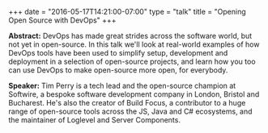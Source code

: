 +++
date = "2016-05-17T14:21:00-07:00"
type = "talk"
title = "Opening Open Source with DevOps"
+++

**Abstract:**
DevOps has made great strides across the software world, but not yet in open-source. In this talk we'll look at real-world examples of how DevOps tools have been used to simplify setup, development and deployment in a selection of open-source projects, and learn how you too can use DevOps to make open-source more open, for everybody.

**Speaker:**
Tim Perry is a tech lead and the open-source champion at Softwire, a bespoke software development company in London, Bristol and Bucharest. He's also the creator of Build Focus, a contributor to a huge range of open-source tools across the JS, Java and C# ecosystems, and the maintainer of Loglevel and Server Components.
